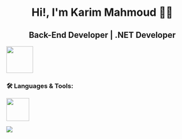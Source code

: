 <h1 align="center">Hi!, I'm Karim Mahmoud 👋🏼</h1>

<h2 align="center">Back-End Developer | .NET Developer</h2>

  </p>


  <p align="left"> <!-- LinkedIn -->
    <a href="https://www.linkedin.com/in/karim-m-01a69a320/">
      <img src="https://raw.githubusercontent.com/rahuldkjain/github-profile-readme-generator/master/src/images/icons/Social/linked-in-alt.svg" height="70"/>
    </a>
  </p>

<h3 align="left">🛠️ Languages & Tools:</h3>
  <p align="left">
    <img height="60" src="https://go-skill-icons.vercel.app/api/icons?i=cpp,python,cs,dotnet,sqlserver,html,css,js,angular,git,stackoverflow"/>
  </p>


  <p align="left"> <!-- Languages -->
      <img src="https://github-readme-stats.vercel.app/api/top-langs?username=a-hemeda&layout=compact&langs_count=6&theme=codeSTACKr"/>
  </p>
